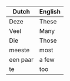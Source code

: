| Dutch    | English |
|----------|---------|
| Deze     | These   |
| Veel     | Many    |
| Die      | Those   |
| meeste   | most    |
| een paar | a few   |
| te       | too     |